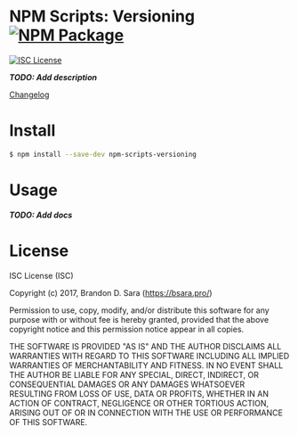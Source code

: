 # NPM Scripts: Versioning [![NPM Package](https://img.shields.io/npm/v/npm-scripts-versioning.svg?style=flat-square)][npm]


[![ISC License](https://img.shields.io/badge/license-ISC-blue.svg?style=flat-square)][license]


***TODO: Add description***


[Changelog](https://github.com/bsara/repos/npm-scripts-versioning/blob/master/CHANGELOG.md)




# Install

```sh
$ npm install --save-dev npm-scripts-versioning
```


# Usage

***TODO: Add docs***



# License

ISC License (ISC)

Copyright (c) 2017, Brandon D. Sara (https://bsara.pro/)

Permission to use, copy, modify, and/or distribute this software for any
purpose with or without fee is hereby granted, provided that the above
copyright notice and this permission notice appear in all copies.

THE SOFTWARE IS PROVIDED "AS IS" AND THE AUTHOR DISCLAIMS ALL WARRANTIES WITH
REGARD TO THIS SOFTWARE INCLUDING ALL IMPLIED WARRANTIES OF MERCHANTABILITY
AND FITNESS. IN NO EVENT SHALL THE AUTHOR BE LIABLE FOR ANY SPECIAL, DIRECT,
INDIRECT, OR CONSEQUENTIAL DAMAGES OR ANY DAMAGES WHATSOEVER RESULTING FROM
LOSS OF USE, DATA OR PROFITS, WHETHER IN AN ACTION OF CONTRACT, NEGLIGENCE OR
OTHER TORTIOUS ACTION, ARISING OUT OF OR IN CONNECTION WITH THE USE OR
PERFORMANCE OF THIS SOFTWARE.




[license]: https://github.com/bsara/npm-scripts-versioning/blob/master/LICENSE "Project License"
[npm]:     https://www.npmjs.com/package/npm-scripts-versioning                "NPM Package: npm-scripts-versioning"
